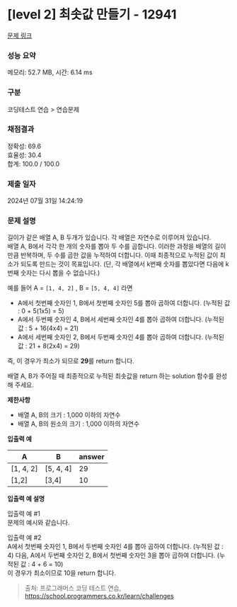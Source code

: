 # \[level 2] 최솟값 만들기 - 12941

[문제 링크](https://school.programmers.co.kr/learn/courses/30/lessons/12941)

### 성능 요약

메모리: 52.7 MB, 시간: 6.14 ms

### 구분

코딩테스트 연습 > 연습문제

### 채점결과

정확성: 69.6\
효율성: 30.4\
합계: 100.0 / 100.0

### 제출 일자

2024년 07월 31일 14:24:19

### 문제 설명

길이가 같은 배열 A, B 두개가 있습니다. 각 배열은 자연수로 이루어져 있습니다.\
배열 A, B에서 각각 한 개의 숫자를 뽑아 두 수를 곱합니다. 이러한 과정을 배열의 길이만큼 반복하며, 두 수를 곱한 값을 누적하여 더합니다. 이때 최종적으로 누적된 값이 최소가 되도록 만드는 것이 목표입니다. (단, 각 배열에서 k번째 숫자를 뽑았다면 다음에 k번째 숫자는 다시 뽑을 수 없습니다.)

예를 들어 A = `[1, 4, 2]` , B = `[5, 4, 4]` 라면

* A에서 첫번째 숫자인 1, B에서 첫번째 숫자인 5를 뽑아 곱하여 더합니다. (누적된 값 : 0 + 5(1x5) = 5)
* A에서 두번째 숫자인 4, B에서 세번째 숫자인 4를 뽑아 곱하여 더합니다. (누적된 값 : 5 + 16(4x4) = 21)
* A에서 세번째 숫자인 2, B에서 두번째 숫자인 4를 뽑아 곱하여 더합니다. (누적된 값 : 21 + 8(2x4) = 29)

즉, 이 경우가 최소가 되므로 **29**를 return 합니다.

배열 A, B가 주어질 때 최종적으로 누적된 최솟값을 return 하는 solution 함수를 완성해 주세요.

**제한사항**

* 배열 A, B의 크기 : 1,000 이하의 자연수
* 배열 A, B의 원소의 크기 : 1,000 이하의 자연수

**입출력 예**

| A          | B          | answer |
| ---------- | ---------- | ------ |
| \[1, 4, 2] | \[5, 4, 4] | 29     |
| \[1,2]     | \[3,4]     | 10     |

**입출력 예 설명**

입출력 예 #1\
문제의 예시와 같습니다.

입출력 예 #2\
A에서 첫번째 숫자인 1, B에서 두번째 숫자인 4를 뽑아 곱하여 더합니다. (누적된 값 : 4) 다음, A에서 두번째 숫자인 2, B에서 첫번째 숫자인 3을 뽑아 곱하여 더합니다. (누적된 값 : 4 + 6 = 10)\
이 경우가 최소이므로 10을 return 합니다.

> 출처: 프로그래머스 코딩 테스트 연습, https://school.programmers.co.kr/learn/challenges
